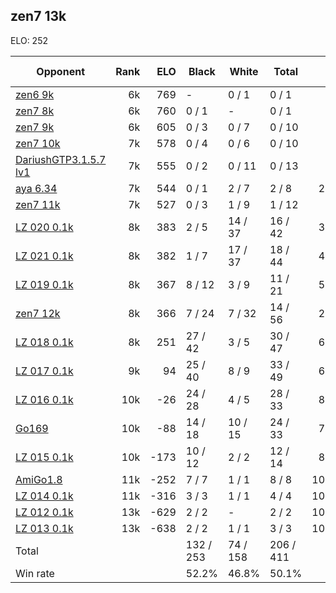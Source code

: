 ## zen7 13k ##

ELO: 252

Opponent | Rank | ELO | Black | White | Total | Win rate
---------|-----:|----:|-------|-------|-------|-------:
[zen6 9k](zen6%209k.md) | 6k | 769 | - | 0 / 1 | 0 / 1 | 0.0%
[zen7 8k](zen7%208k.md) | 6k | 760 | 0 / 1 | - | 0 / 1 | 0.0%
[zen7 9k](zen7%209k.md) | 6k | 605 | 0 / 3 | 0 / 7 | 0 / 10 | 0.0%
[zen7 10k](zen7%2010k.md) | 7k | 578 | 0 / 4 | 0 / 6 | 0 / 10 | 0.0%
[DariushGTP3.1.5.7 lv1](DariushGTP3.1.5.7%20lv1.md) | 7k | 555 | 0 / 2 | 0 / 11 | 0 / 13 | 0.0%
[aya 6.34](aya%206.34.md) | 7k | 544 | 0 / 1 | 2 / 7 | 2 / 8 | 25.0%
[zen7 11k](zen7%2011k.md) | 7k | 527 | 0 / 3 | 1 / 9 | 1 / 12 | 8.3%
[LZ 020 0.1k](LZ%20020%200.1k.md) | 8k | 383 | 2 / 5 | 14 / 37 | 16 / 42 | 38.1%
[LZ 021 0.1k](LZ%20021%200.1k.md) | 8k | 382 | 1 / 7 | 17 / 37 | 18 / 44 | 40.9%
[LZ 019 0.1k](LZ%20019%200.1k.md) | 8k | 367 | 8 / 12 | 3 / 9 | 11 / 21 | 52.4%
[zen7 12k](zen7%2012k.md) | 8k | 366 | 7 / 24 | 7 / 32 | 14 / 56 | 25.0%
[LZ 018 0.1k](LZ%20018%200.1k.md) | 8k | 251 | 27 / 42 | 3 / 5 | 30 / 47 | 63.8%
[LZ 017 0.1k](LZ%20017%200.1k.md) | 9k | 94 | 25 / 40 | 8 / 9 | 33 / 49 | 67.3%
[LZ 016 0.1k](LZ%20016%200.1k.md) | 10k | -26 | 24 / 28 | 4 / 5 | 28 / 33 | 84.8%
[Go169](Go169.md) | 10k | -88 | 14 / 18 | 10 / 15 | 24 / 33 | 72.7%
[LZ 015 0.1k](LZ%20015%200.1k.md) | 10k | -173 | 10 / 12 | 2 / 2 | 12 / 14 | 85.7%
[AmiGo1.8](AmiGo1.8.md) | 11k | -252 | 7 / 7 | 1 / 1 | 8 / 8 | 100.0%
[LZ 014 0.1k](LZ%20014%200.1k.md) | 11k | -316 | 3 / 3 | 1 / 1 | 4 / 4 | 100.0%
[LZ 012 0.1k](LZ%20012%200.1k.md) | 13k | -629 | 2 / 2 | - | 2 / 2 | 100.0%
[LZ 013 0.1k](LZ%20013%200.1k.md) | 13k | -638 | 2 / 2 | 1 / 1 | 3 / 3 | 100.0%
Total | | | 132 / 253 | 74 / 158 | 206 / 411 | 
Win rate| | | 52.2% | 46.8% | 50.1% | 

